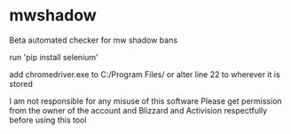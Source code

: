 # mwshadow
Beta automated checker for mw shadow bans

run 'pip install selenium'

add chromedriver.exe to C:/Program Files/ or alter line 22 to wherever it is stored

I am not responsible for any misuse of this software
Please get permission from the owner of the account and Blizzard and Activision respectfully before using this tool

